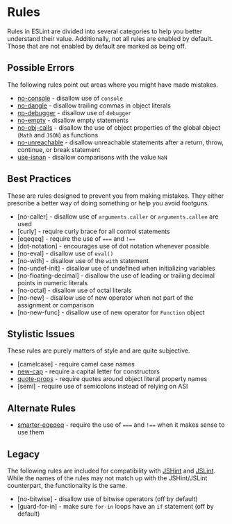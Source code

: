 # Rules

Rules in ESLint are divided into several categories to help you better understand their value. Additionally, not all rules are enabled by default. Those that are not enabled by default are marked as being off.

## Possible Errors

The following rules point out areas where you might have made mistakes.

* [no-console](no-console.md) - disallow use of `console`
* [no-dangle](no-dangle.md) - disallow trailing commas in object literals
* [no-debugger](No-debugger.md) - disallow use of `debugger`
* [no-empty](No-empty.md) - disallow empty statements
* [no-obj-calls](no-obj-calls.md) - disallow the use of object properties of the global object (`Math` and `JSON`) as functions
* [no-unreachable](No-unreachable.md) - disallow unreachable statements after a return, throw, continue, or break statement
* [use-isnan](use-isnan.md) - disallow comparisons with the value `NaN`

## Best Practices

These are rules designed to prevent you from making mistakes. They either prescribe a better way of doing something or help you avoid footguns.

* [no-caller] - disallow use of `arguments.caller` or `arguments.callee` are used
* [curly] - require curly brace for all control statements
* [eqeqeq] - require the use of `===` and `!==`
* [dot-notation] - encourages use of dot notation whenever possible
* [no-eval] - disallow use of `eval()`
* [no-with] - disallow use of the `with` statement
* [no-undef-init] - disallow use of undefined when initializing variables
* [no-floating-decimal] - disallow the use of leading or trailing decimal points in numeric literals
* [no-octal] - disallow use of octal literals
* [no-new] - disallow use of new operator when not part of the assignment or comparison
* [no-new-func] - disallow use of new operator for `Function` object

## Stylistic Issues

These rules are purely matters of style and are quite subjective.

* [camelcase] - require camel case names
* [new-cap](new-cap.md) - require a capital letter for constructors
* [quote-props](Quote-props.md) - require quotes around object literal property names
* [semi] - require use of semicolons instead of relying on ASI

## Alternate Rules

* [smarter-eqeqeq](smarter-eqeqeq.md) - require the use of `===` and `!==` when it makes sense to use them

## Legacy

The following rules are included for compatibility with [JSHint](http://jshint.com) and [JSLint](http://jslint.com). While the names of the rules may not match up with the JSHint/JSLint counterpart, the functionality is the same.

* [no-bitwise] - disallow use of bitwise operators (off by default)
* [guard-for-in] - make sure `for-in` loops have an `if` statement (off by default)
